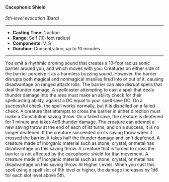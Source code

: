 #### Cacophonic Shield
*5th-level evocation* (Bard)
___
- **Casting Time:** 1 action
- **Range:** Self (10-foot radius)
- **Components:** V, S
- **Duration:** Concentration, up to 10 minutes
---
You emit a rhythmic droning sound that creates a
10-foot radius sonic barrier around you, and which
moves with you. Creatures on either side of the
barrier perceive it as a harmless buzzing sound.
However, the barrier disrupts both magical and
nonmagical missiles fired into or out of it, causing
disadvantage on ranged attack rolls.
The barrier can also disrupt spells that deal
thunder damage. A spellcaster attempting to cast a
spell that deals thunder damage into the area must
make an ability check for their spellcasting ability,
against a DC equal to your spell save DC. On a
successful check, the spell works normally, but it is
dispelled on a failed check.
A creature that attempts to cross the barrier in
either direction must make a Constitution saving
throw. On a failed save, the creature is deafened for
1 minute and takes 4d6 thunder damage. The
creature can attempt a new saving throw at the end
of each of its turns, and on a success, it is no longer
deafened. If the creature succeeded on its saving
throw when it crossed the barrier, it takes half the
thunder damage and isn't deafened. A creature
made of inorganic material such as stone, crystal, or
metal has disadvantage on this saving throw.
A creature that is forced to cross the barrier is not
affected by the cacophonic shield  for that
movement.
A creature made of inorganic material such as
stone, crystal, or metal has disadvantage on this
saving throw.
At Higher Levels. When you cast this spell using
a spell slot of 6th level or higher, the damage increases by 1d6 for each slot level above 5th.
